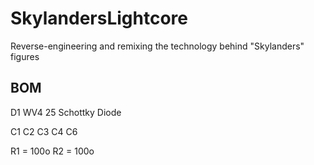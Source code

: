 # SkylandersLightcore
Reverse-engineering and remixing the technology behind "Skylanders" figures

## BOM
D1 WV4 25 Schottky Diode

C1
C2
C3
C4
C6

R1 = 100o
R2 = 100o
